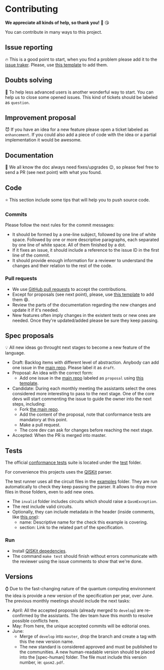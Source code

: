 # Contributing

**We appreciate all kinds of help, so thank you!** :clap: :kissing_heart:

You can contribute in many ways to this project.

## Issue reporting

:fire: This is a good point to start, when you find a problem please add it to the [issue traker](https://github.com/IBMResearch/openqasm/issues). Please, use [this template](https://github.com/IBMResearch/contributing/blob/master/templates/issue.md) to add them.

## Doubts solving

:two_women_holding_hands: To help less advanced users is another wonderful way to start. You can help us to close some opened issues. This kind of tickets should be labeled as `question`.

## Improvement proposal

:smiling_imp: If you have an idea for a new feature please open a ticket labeled as `enhancement`. If you could also add a piece of code with the idea or a partial implementation it would be awesome.

## Documentation

:eyes: We all know the doc always need fixes/upgrades :wink:, so please feel free to send a PR (see next point) with what you found.

## Code

:star: This section include some tips that will help you to push source code.

### Commits

Please follow the next rules for the commit messages:

* It should be formed by a one-line subject, followed by one line of white space. Followed by one or more descriptive paragraphs, each separated by one line of white space. All of them finished by a dot.
* If it fixes an issue, it should include a reference to the issue ID in the first line of the commit.
* It should provide enough information for a reviewer to understand the changes and their relation to the rest of the code.

### Pull requests

* We use [GitHub pull requests](https://help.github.com/articles/about-pull-requests) to accept the contributions.
* Except for proposals (see next point), please, use [this template](https://github.com/IBMResearch/contributing/blob/master/templates/pr.md) to add them :smile:.
* Review the parts of the documentation regarding the new changes and update it if it's needed.
* New features often imply changes in the existent tests or new ones are needed. Once they're updated/added please be sure they keep passing.

## Spec proposals

:bulb: All new ideas go throught next stages to become a new feature of the language.

* Draft: Backlog items with different level of abstraction. Anybody can add one issue in the [main repo](https://github.ibm.com/IBMResearch/openqasm). Please label it as `draft`.
* Proposal: An idea with the correct form:
  * Add one issue in the [main repo](https://github.ibm.com/IBMResearch/openqasm) labeled as `proposal` using [this template](templates/proposal.md).
* Candidate: During each monthly meeting the assistants select the ones considered more interesting to pass to the next stage. One of the core devs will start commenting the issue to guide the owner into the next steps, including:
  * Fork [the main repo](https://github.ibm.com/IBMResearch/openqasm).
  * Add the content of the proposal, note that conformance tests are mandatory at this point.
  * Make a pull request.
  * The core dev can ask for changes before reaching the next stage.
* Accepted: When the PR is merged into master.

## Tests

The official [conformance tests](https://en.wikipedia.org/wiki/Conformance_testing) suite is located under the [test](test) folder.

For convenience this projects uses the [QISKit](https://github.com/QISKit/qiskit-sdk-py) parser.

The test runner uses all the circuit files in the [examples](examples) folder. They are run automatically to check they keep passing the parser. It allows to drop more files in those folders, even to add new ones.

* The `invalid` folder includes circuits which should raise a `QasmException`.
* The rest include valid circuits.
* Optionally, they can include metadata in the header (inside comments, like [this one](examples/invalid/gate_no_found.qasm)):
  * name: Descriptive name for the check this example is covering.
  * section: Link to the related part of the specification.

### Run

* Install [QISKit depedencies](https://github.com/QISKit/qiskit-sdk-py#1-get-the-tools).
* The command `make test` should finish without errors communicate with the reviewer using the issue comments to show that we're done.

## Versions

:watch: Due to the fast-changing nature of the quantum computing environment the idea is provide a new version of the specification per year, over June. The previous monthly meetings should include the next tasks:

* April: All the accepted proposals (already merged to `develop`) are re-confirmed by the assistants. The dev team have this month to resolve possible conflicts here.
* May: From here, the unique accepted commits will be editorial ones.
* June:
  * Merge of `develop` into `master`, drop the branch and create a tag with this the new version name.
  * The new standard is considered approved and must be published to the communities. A new human-readable version should be placed into the [spec-human] folder. The file must include this version number, ie: `qasm2.pdf`.